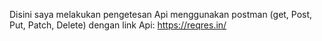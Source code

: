 Disini saya melakukan pengetesan Api menggunakan postman (get, Post, Put, Patch, Delete) dengan link Api: https://reqres.in/
